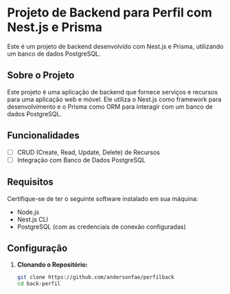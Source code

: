 # Projeto de Backend para Perfil com Nest.js e Prisma

Este é um projeto de backend desenvolvido com Nest.js e Prisma, utilizando um banco de dados PostgreSQL.

## Sobre o Projeto

Este projeto é uma aplicação de backend que fornece serviços e recursos para uma aplicação web e móvel. Ele utiliza o Nest.js como framework para desenvolvimento e o Prisma como ORM para interagir com um banco de dados PostgreSQL.

## Funcionalidades

- [ ] CRUD (Create, Read, Update, Delete) de Recursos
- [ ] Integração com Banco de Dados PostgreSQL

## Requisitos

Certifique-se de ter o seguinte software instalado em sua máquina:

- Node.js
- Nest.js CLI
- PostgreSQL (com as credenciais de conexão configuradas)

## Configuração

1. **Clonando o Repositório:**
   ```bash
   git clone https://github.com/andersonfae/perfilback
   cd back-perfil
   ```
